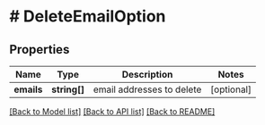 # # DeleteEmailOption

## Properties

Name | Type | Description | Notes
------------ | ------------- | ------------- | -------------
**emails** | **string[]** | email addresses to delete | [optional]

[[Back to Model list]](../../README.md#models) [[Back to API list]](../../README.md#endpoints) [[Back to README]](../../README.md)
